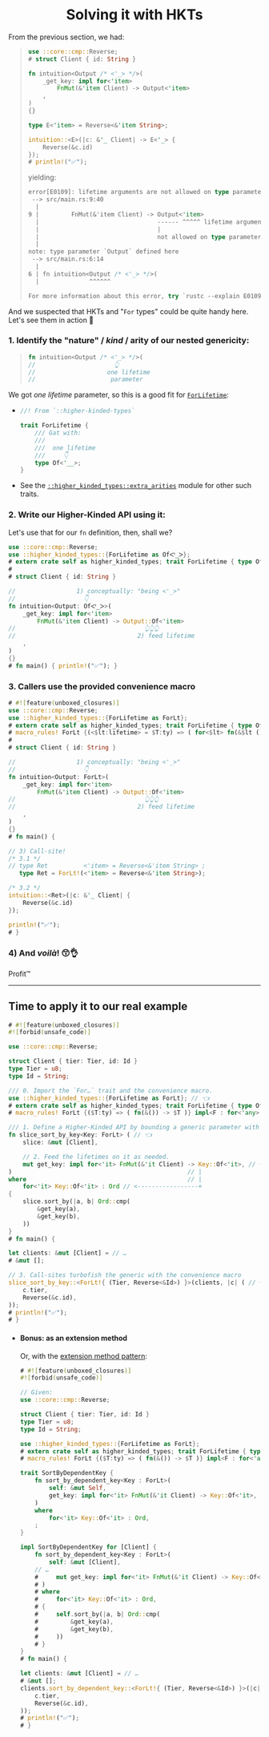 <span style="text-align: center;">

# Solving it with HKTs

</span>

From the previous section, we had:

> ```rust ,edition2018,compile_fail
> use ::core::cmp::Reverse;
> # struct Client { id: String }
>
> fn intuition<Output /* <'_> */>(
>     _get_key: impl for<'item>
>         FnMut(&'item Client) -> Output<'item>
>     ,
> )
> {}
>
> type E<'item> = Reverse<&'item String>;
>
> intuition::<E>(|c: &'_ Client| -> E<'_> {
>     Reverse(&c.id)
> });
> # println!("✅");
> ```
>
> yielding:
>
> ```rust ,ignore
> error[E0109]: lifetime arguments are not allowed on type parameter `Output`
>  --> src/main.rs:9:40
>   |
> 9 |         FnMut(&'item Client) -> Output<'item>
>   |                                 ------ ^^^^^ lifetime argument not allowed
>   |                                 |
>   |                                 not allowed on type parameter `Output`
>   |
> note: type parameter `Output` defined here
>  --> src/main.rs:6:14
>   |
> 6 | fn intuition<Output /* <'_> */>(
>   |              ^^^^^^
>
> For more information about this error, try `rustc --explain E0109`.
> ```

And we suspected that HKTs and "`For` types" could be quite handy here. Let's see them in action 🚀

### 1. Identify the "nature" / _kind_ / arity of our nested genericity:

> ```rust ,ignore
> fn intuition<Output /* <'_> */>(
> //                      👆
> //                    one lifetime
> //                     parameter
> ```

[`ForLifetime`]: https://docs.rs/higher-kinded-types/%5E0.1.1/higher_kinded_types/trait.ForLifetime.html
[`::higher_kinded_types::extra_arities`]: https://docs.rs/higher-kinded-types/%5E0.1.1/higher_kinded_types/extra_arities/index.html

We got _one lifetime_ parameter, so this is a good fit for [`ForLifetime`]:

  - ```rust ,ignore
    //! From `::higher-kinded-types`

    trait ForLifetime {
        /// Gat with:
        ///
        ///  one lifetime
        ///     👇
        type Of<'__>;
    }
    ```

  - See the [`::higher_kinded_types::extra_arities`] module for other such traits.

### 2. Write our Higher-Kinded API using it:

Let's use that for our `fn` definition, then, shall we?

```rust ,edition2018
use ::core::cmp::Reverse;
use ::higher_kinded_types::{ForLifetime as Ofᐸᑊ_ᐳ};
# extern crate self as higher_kinded_types; trait ForLifetime { type Of<'__>; }
#
# struct Client { id: String }

//                 1) conceptually: "being <'_>"
//                   👇
fn intuition<Output: Ofᐸᑊ_ᐳ>(
    _get_key: impl for<'item>
        FnMut(&'item Client) -> Output::Of<'item>
//                                    👆👆👆
//                                  2) feed lifetime
    ,
)
{}
# fn main() { println!("✅"); }
```

### 3. Callers use the provided convenience macro

```rust ,edition2018
# #![feature(unboxed_closures)]
use ::core::cmp::Reverse;
use ::higher_kinded_types::{ForLifetime as ForLt};
# extern crate self as higher_kinded_types; trait ForLifetime { type Of<'__>; }
# macro_rules! ForLt {(<$lt:lifetime> = $T:ty) => ( for<$lt> fn(&$lt ()) -> $T )} impl<F : for<'any> FnOnce<(&'any (), )>> ForLt for F { type Of<'lt> = <F as FnOnce<(&'lt (), )>>::Output; }
#
# struct Client { id: String }

//                 1) conceptually: "being <'_>"
//                   👇
fn intuition<Output: ForLt>(
    _get_key: impl for<'item>
        FnMut(&'item Client) -> Output::Of<'item>
//                                    👆👆👆
//                                  2) feed lifetime
    ,
)
{}
# fn main() {

// 3) Call-site!
/* 3.1 */
// type Ret          <'item> = Reverse<&'item String> ;
   type Ret = ForLt!(<'item> = Reverse<&'item String>);

/* 3.2 */
intuition::<Ret>(|c: &'_ Client| {
    Reverse(&c.id)
});

println!("✅");
# }
```

### 4) And _voilà_! 😙👌

Profit™

___

## Time to apply it to our real example

```rust ,edition2018
# #![feature(unboxed_closures)]
#![forbid(unsafe_code)]

use ::core::cmp::Reverse;

struct Client { tier: Tier, id: Id }
type Tier = u8;
type Id = String;

/// 0. Import the `For…` trait and the convenience macro.
use ::higher_kinded_types::{ForLifetime as ForLt}; // 👈
# extern crate self as higher_kinded_types; trait ForLifetime { type Of<'__>; }
# macro_rules! ForLt {($T:ty) => ( fn(&()) -> $T )} impl<F : for<'any> FnOnce<(&'any (), )>> ForLt for F { type Of<'lt> = <F as FnOnce<(&'lt (), )>>::Output; }

/// 1. Define a Higher-Kinded API by bounding a generic parameter with it.
fn slice_sort_by_key<Key: ForLt> ( // 👈
    slice: &mut [Client],

    // 2. Feed the lifetimes on it as needed.
    mut get_key: impl for<'it> FnMut(&'it Client) -> Key::Of<'it>, // 👈
)                                                 // |
where                                             // |
    for<'it> Key::Of<'it> : Ord // <-----------------+
{
    slice.sort_by(|a, b| Ord::cmp(
        &get_key(a),
        &get_key(b),
    ))
}
# fn main() {

let clients: &mut [Client] = // …
# &mut [];

// 3. Call-sites turbofish the generic with the convenience macro
slice_sort_by_key::<ForLt!{ (Tier, Reverse<&Id>) }>(clients, |c| ( // 👈
    c.tier,
    Reverse(&c.id),
));
# println!("✅");
# }
```

  - #### Bonus: as an extension method

    Or, with the [extension method pattern](https://docs.rs/extension-traits):

    ```rust ,edition2018
    # #![feature(unboxed_closures)]
    #![forbid(unsafe_code)]

    // Given:
    use ::core::cmp::Reverse;

    struct Client { tier: Tier, id: Id }
    type Tier = u8;
    type Id = String;

    use ::higher_kinded_types::{ForLifetime as ForLt};
    # extern crate self as higher_kinded_types; trait ForLifetime { type Of<'__>; }
    # macro_rules! ForLt {($T:ty) => ( fn(&()) -> $T )} impl<F : for<'any> FnOnce<(&'any (), )>> ForLt for F { type Of<'lt> = <F as FnOnce<(&'lt (), )>>::Output; }

    trait SortByDependentKey {
        fn sort_by_dependent_key<Key : ForLt>(
            self: &mut Self,
            get_key: impl for<'it> FnMut(&'it Client) -> Key::Of<'it>,
        )
        where
            for<'it> Key::Of<'it> : Ord,
        ;
    }

    impl SortByDependentKey for [Client] {
        fn sort_by_dependent_key<Key : ForLt>(
            self: &mut [Client],
        // …
        #     mut get_key: impl for<'it> FnMut(&'it Client) -> Key::Of<'it>,
        # )
        # where
        #     for<'it> Key::Of<'it> : Ord,
        # {
        #     self.sort_by(|a, b| Ord::cmp(
        #         &get_key(a),
        #         &get_key(b),
        #     ))
        # }
    }
    # fn main() {

    let clients: &mut [Client] = // …
    # &mut [];
    clients.sort_by_dependent_key::<ForLt!{ (Tier, Reverse<&Id>) }>(|c| (
        c.tier,
        Reverse(&c.id),
    ));
    # println!("✅");
    # }
    ```
